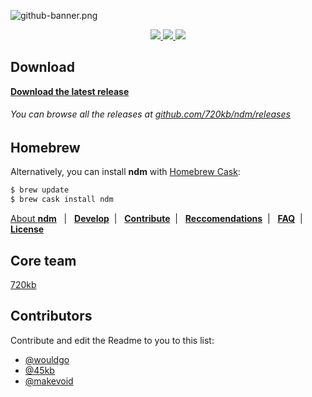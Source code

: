 ![github-banner.png](http://i.imgur.com/61OLE5Z.png)

<p align="center" style="text-align:center">
<a href="https://github.com/720kb/ndm/releases" target="_blank">
<img src="https://img.shields.io/github/release/720kb/ndm.svg"/>
</a>
<a href="https://720kb.github.io/ndm/" target="_blank">
<img src="https://img.shields.io/github/downloads/720kb/ndm/total.svg"/>
</a>
<a href="https://gitter.im/720kb/ndm" target="_blank">
<img src="https://img.shields.io/gitter/room/ndm/ndm.js.svg"/>
</a>

</p>

## Download
**[Download the latest release](https://720kb.github.io/ndm)**

###### You can browse all the releases at [github.com/720kb/ndm/releases](https://github.com/720kb/ndm/releases)


## Homebrew

Alternatively, you can install **ndm** with [Homebrew Cask](https://caskroom.github.io/):

```bash
$ brew update
$ brew cask install ndm
```

<a href="#installation">About **ndm**</a></b> &nbsp; 
  |
  &nbsp; <b><a href="">Develop</a></b>&nbsp; 
  |
  &nbsp; <b><a href="">Contribute</a></b>&nbsp; 
  |
  &nbsp; <b><a href="">Reccomendations</a></b>&nbsp; 
  |
  &nbsp; <b><a href="">FAQ</a></b>&nbsp; 
  |
  &nbsp; <b><a href="">License</a></b>

## Core team

[720kb](https://720kb.net)

## Contributors

Contribute and edit the Readme to you to this list:

- [@wouldgo](https://github.com/wouldgo)
- [@45kb](https://github.com/45kb)
- [@makevoid](https://github.com/makevoid)
